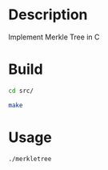 # Description
Implement Merkle Tree in C
# Build
```bash
cd src/

make
```
# Usage
```bash
./merkletree
```

